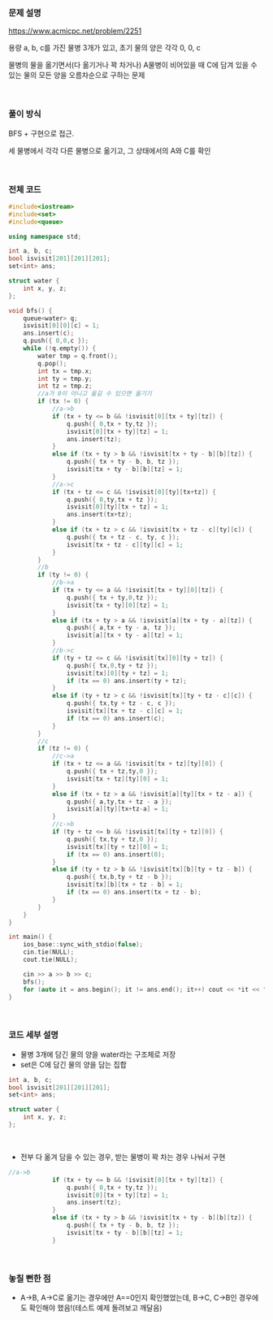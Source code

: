 ### 문제 설명

https://www.acmicpc.net/problem/2251

용량 a, b, c를 가진 물병 3개가 있고, 초기 물의 양은 각각 0, 0, c

물병의 물을 옮기면서(다 옮기거나 꽉 차거나) A물병이 비어있을 때 C에 담겨 있을 수 있는 물의 모든 양을 오름차순으로 구하는 문제

</br>

### 풀이 방식

BFS + 구현으로 접근.

세 물병에서 각각 다른 물병으로 옮기고, 그 상태에서의 A와 C를 확인

</br>

### 전체 코드

```cpp
#include<iostream>
#include<set>
#include<queue>

using namespace std;

int a, b, c;
bool isvisit[201][201][201];
set<int> ans;

struct water {
	int x, y, z;
};

void bfs() {
	queue<water> q;
	isvisit[0][0][c] = 1;
	ans.insert(c);
	q.push({ 0,0,c });
	while (!q.empty()) {
		water tmp = q.front();
		q.pop();
		int tx = tmp.x;
		int ty = tmp.y;
		int tz = tmp.z;
		//a가 0이 아니고 옮길 수 있으면 옮기기
		if (tx != 0) {
			//a->b
			if (tx + ty <= b && !isvisit[0][tx + ty][tz]) {
				q.push({ 0,tx + ty,tz });
				isvisit[0][tx + ty][tz] = 1;
				ans.insert(tz);
			}
			else if (tx + ty > b && !isvisit[tx + ty - b][b][tz]) {
				q.push({ tx + ty - b, b, tz });
				isvisit[tx + ty - b][b][tz] = 1;
			}
			//a->c
			if (tx + tz <= c && !isvisit[0][ty][tx+tz]) {
				q.push({ 0,ty,tx + tz });
				isvisit[0][ty][tx + tz] = 1;
				ans.insert(tx+tz);
			}
			else if (tx + tz > c && !isvisit[tx + tz - c][ty][c]) {
				q.push({ tx + tz - c, ty, c });
				isvisit[tx + tz - c][ty][c] = 1;
			}
		}
		//b
		if (ty != 0) {
			//b->a
			if (tx + ty <= a && !isvisit[tx + ty][0][tz]) {
				q.push({ tx + ty,0,tz });
				isvisit[tx + ty][0][tz] = 1;
			}
			else if (tx + ty > a && !isvisit[a][tx + ty - a][tz]) {
				q.push({ a,tx + ty - a, tz });
				isvisit[a][tx + ty - a][tz] = 1;
			}
			//b->c
			if (ty + tz <= c && !isvisit[tx][0][ty + tz]) {
				q.push({ tx,0,ty + tz });
				isvisit[tx][0][ty + tz] = 1;
				if (tx == 0) ans.insert(ty + tz);
			}
			else if (ty + tz > c && !isvisit[tx][ty + tz - c][c]) {
				q.push({ tx,ty + tz - c, c });
				isvisit[tx][tx + tz - c][c] = 1;
				if (tx == 0) ans.insert(c);
			}
		}
		//c
		if (tz != 0) {
			//c->a
			if (tx + tz <= a && !isvisit[tx + tz][ty][0]) {
				q.push({ tx + tz,ty,0 });
				isvisit[tx + tz][ty][0] = 1;
			}
			else if (tx + tz > a && !isvisit[a][ty][tx + tz - a]) {
				q.push({ a,ty,tx + tz - a });
				isvisit[a][ty][tx+tz-a] = 1;
			}
			//c->b
			if (ty + tz <= b && !isvisit[tx][ty + tz][0]) {
				q.push({ tx,ty + tz,0 });
				isvisit[tx][ty + tz][0] = 1;
				if (tx == 0) ans.insert(0);
			}
			else if (ty + tz > b && !isvisit[tx][b][ty + tz - b]) {
				q.push({ tx,b,ty + tz - b });
				isvisit[tx][b][tx + tz - b] = 1;
				if (tx == 0) ans.insert(tx + tz - b);
			}
		}
	}
}

int main() {
	ios_base::sync_with_stdio(false);
	cin.tie(NULL);
	cout.tie(NULL);

	cin >> a >> b >> c;
	bfs();
	for (auto it = ans.begin(); it != ans.end(); it++) cout << *it << " ";
}
```
</br>

### 코드 세부 설명

- 물병 3개에 담긴 물의 양을 water라는 구조체로 저장
- set은 C에 담긴 물의 양을 담는 집합

```cpp
int a, b, c;
bool isvisit[201][201][201];
set<int> ans;

struct water {
	int x, y, z;
};
```
</br>

- 전부 다 옮겨 담을 수 있는 경우, 받는 물병이 꽉 차는 경우 나눠서 구현

```cpp
//a->b
			if (tx + ty <= b && !isvisit[0][tx + ty][tz]) {
				q.push({ 0,tx + ty,tz });
				isvisit[0][tx + ty][tz] = 1;
				ans.insert(tz);
			}
			else if (tx + ty > b && !isvisit[tx + ty - b][b][tz]) {
				q.push({ tx + ty - b, b, tz });
				isvisit[tx + ty - b][b][tz] = 1;
			}
```
</br>

### 놓칠 뻔한 점

- A→B, A→C로 옮기는 경우에만 A==0인지 확인했었는데,
B→C, C→B인 경우에도 확인해야 했음!(테스트 예제 돌려보고 깨달음)
